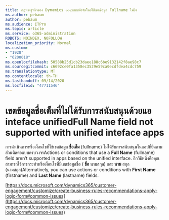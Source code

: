 ```yaml
---
title: กฎทางธุรกิจของ Dynamics ๓๖๕แบบฟอร์มโดยใช้เขตข้อมูล Fullname ไม่ยิง
ms.author: pebaum
author: pebaum
ms.audience: ITPro
ms.topic: article
ms.service: o365-administration
ROBOTS: NOINDEX, NOFOLLOW
localization_priority: Normal
ms.custom:
- "1928"
- "6200018"
ms.openlocfilehash: 50588b25d1cb23daee188c6be9132142f8ae98c7
ms.sourcegitcommit: c6692ce0fa1358ec3529e59ca0ecdfdea4cdc759
ms.translationtype: MT
ms.contentlocale: th-TH
ms.lasthandoff: 09/14/2020
ms.locfileid: "47711546"
---
```

# <a name="full-name-field-not-supported-with-unified-inteface-apps"></a><span data-ttu-id="2ba3e-102">เขตข้อมูลชื่อเต็มที่ไม่ได้รับการสนับสนุนด้วยแอ inteface unified</span><span class="sxs-lookup"><span data-stu-id="2ba3e-102">Full Name field not supported with unified inteface apps</span></span>

<span data-ttu-id="2ba3e-103">การดำเนินการหรือเงื่อนไขที่ใช้เขตข้อมูล **ชื่อเต็ม** (fullname) ไม่ได้รับการสนับสนุนในแอปที่ยึดตามส่วนติดต่อแบบครบวงจร</span><span class="sxs-lookup"><span data-stu-id="2ba3e-103">Actions or conditions that use a **Full Name** (fullname) field aren’t supported in apps based on the unified interface.</span></span> <span data-ttu-id="2ba3e-104">อีกวิธีหนึ่งคือคุณสามารถใช้การกระทำหรือเงื่อนไขที่มีเขตข้อมูลชื่อ ( **ชื่อ** นามสกุล) และ **นาม** สกุล (นามสกุล)</span><span class="sxs-lookup"><span data-stu-id="2ba3e-104">Alternatively, you can use actions or conditions with **First Name** (firstname) and **Last Name** (lastname) fields.</span></span>

[https://docs.microsoft.com/dynamics365/customer-engagement/customize/create-business-rules-recommendations-apply-logic-form#common-issues](https://docs.microsoft.com/dynamics365/customer-engagement/customize/create-business-rules-recommendations-apply-logic-form#common-issues)
